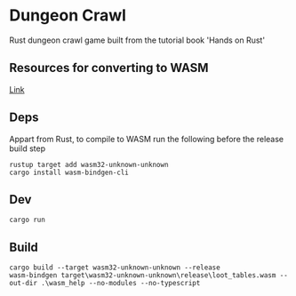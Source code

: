 # Dungeon Crawl

Rust dungeon crawl game built from the tutorial book 'Hands on Rust'

## Resources for converting to WASM

[Link](https://hands-on-rust.com/2021/11/06/run-your-rust-games-in-a-browser-hands-on-rust-bonus-content/)

## Deps

Appart from Rust, to compile to WASM run the following before the release build step

```
rustup target add wasm32-unknown-unknown
cargo install wasm-bindgen-cli
```

## Dev

```
cargo run
```

## Build

```
cargo build --target wasm32-unknown-unknown --release
wasm-bindgen target\wasm32-unknown-unknown\release\loot_tables.wasm --out-dir .\wasm_help --no-modules --no-typescript
```
